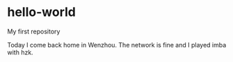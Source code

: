 # hello-world
My first repository

Today I come back home in Wenzhou.
The network is fine and I played imba with hzk.
